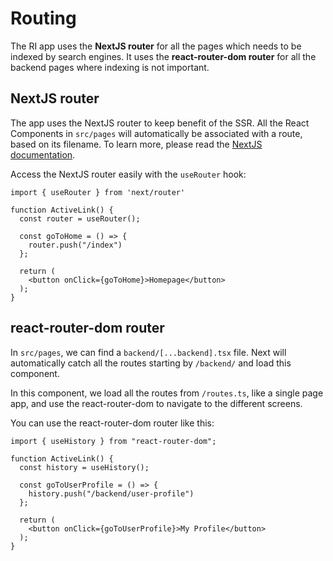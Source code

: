 # Routing

The RI app uses the **NextJS router** for all the pages which needs to be indexed by search engines. 
It uses the **react-router-dom router** for all the backend pages where indexing is not important. 

## NextJS router

The app uses the NextJS router to keep benefit of the SSR. 
All the React Components in `src/pages` will automatically be associated with a route, based on its filename. 
To learn more, please read the [NextJS documentation](https://nextjs.org/docs/basic-features/pages).

Access the NextJS router easily with the `useRouter` hook:
```tsx
import { useRouter } from 'next/router'

function ActiveLink() {
  const router = useRouter();

  const goToHome = () => {
    router.push("/index")
  };

  return (
    <button onClick={goToHome}>Homepage</button>
  );
}
```

## react-router-dom router

In `src/pages`, we can find a `backend/[...backend].tsx` file. Next will automatically catch all the routes starting by `/backend/` and load this component.

In this component, we load all the routes from `/routes.ts`, like a single page app, and use the react-router-dom to navigate to the different screens.

You can use the react-router-dom router like this:

```tsx
import { useHistory } from "react-router-dom";

function ActiveLink() {
  const history = useHistory();

  const goToUserProfile = () => {
    history.push("/backend/user-profile")
  };

  return (
    <button onClick={goToUserProfile}>My Profile</button>
  );
}
```
